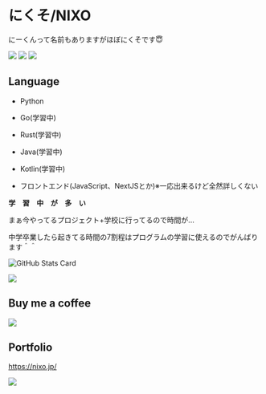 # にくそ/NIXO

にーくんって名前もありますがほぼにくそです😇

![](https://img.shields.io/badge/age-15-red) ![](https://img.shields.io/badge/birthday-2005%2F10%2F11-red) ![](https://img.shields.io/badge/Python-%E2%9D%A4-brightgreen)

## Language

- Python

- Go(学習中)

- Rust(学習中)

- Java(学習中)

- Kotlin(学習中)

- フロントエンド(JavaScript、NextJSとか)※一応出来るけど全然詳しくない

**学　習　中　が　多　い**

まぁ今やってるプロジェクト+学校に行ってるので時間が...

中学卒業したら起きてる時間の7割程はプログラムの学習に使えるのでがんばります＾＾

![GitHub Stats Card](https://github-readme-stats.vercel.app/api?username=nxo0)

![](https://github-readme-stats.vercel.app/api/top-langs/?username=nxo0)

## Buy me a coffee

[![](https://raw.githubusercontent.com/nxo0/nxo0/be22570023e56121ad4849c4781b9abbccaea395/BMC%20logo%2Bwordmark%20-%20White.svg)](https://buymeacoffee.com/nxo0)


## Portfolio

https://nixo.jp/

![](https://komarev.com/ghpvc/?username=nxo0)

